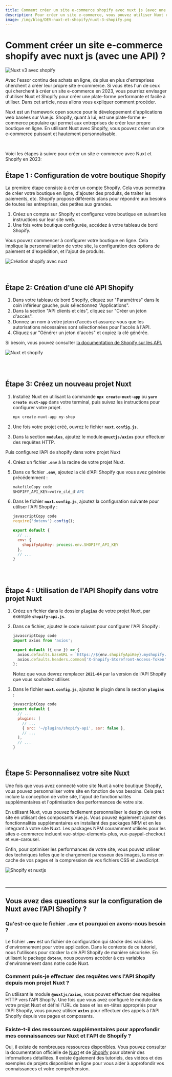 ```yaml
---
title: Comment créer un site e-commerce shopify avec nuxt js (avec une API) ?
description: Pour créer un site e-commerce, vous pouvez utiliser Nuxt et Shopify pour créer une plate-forme performante et facile à utiliser. 
image: /img/blog/DEV-nuxt-et-shopify/nuxt-3-shopify.png
---
```



# Comment créer un site e-commerce shopify avec nuxt js (avec une API) ?

![Nuxt v3 avec shopify](/img/blog/DEV-nuxt-et-shopify/nuxt-3-shopify.png)

Avec l'essor continu des achats en ligne, de plus en plus d'entreprises cherchent à créer leur propre site e-commerce. Si vous êtes l'un de ceux qui cherchent à créer un site e-commerce en 2023, vous pourriez envisager d'utiliser Nuxt et Shopify pour créer une plate-forme performante et facile à utiliser. Dans cet article, nous allons vous expliquer comment procéder.

Nuxt est un framework open source pour le développement d'applications web basées sur Vue.js. Shopify, quant à lui, est une plate-forme e-commerce populaire qui permet aux entreprises de créer leur propre boutique en ligne. En utilisant Nuxt avec Shopify, vous pouvez créer un site e-commerce puissant et hautement personnalisable.

<br>

Voici les étapes à suivre pour créer un site e-commerce avec Nuxt et Shopify en 2023:

## Étape 1 : Configuration de votre boutique Shopify

La première étape consiste à créer un compte Shopify. Cela vous permettra de créer votre boutique en ligne, d'ajouter des produits, de traiter les paiements, etc. Shopify propose différents plans pour répondre aux besoins de toutes les entreprises, des petites aux grandes.

1. Créez un compte sur Shopify et configurez votre boutique en suivant les instructions sur leur site web.
2. Une fois votre boutique configurée, accédez à votre tableau de bord Shopify.

Vous pouvez commencer à configurer votre boutique en ligne. Cela implique la personnalisation de votre site, la configuration des options de paiement et d'expédition, et l'ajout de produits.

![Création shopify avec nuxt](/img/blog/DEV-nuxt-et-shopify//nuxtjs-shopify.png)

<br>

## Étape 2: Création d'une clé API Shopify

1. Dans votre tableau de bord Shopify, cliquez sur "Paramètres" dans le coin inférieur gauche, puis sélectionnez "Applications".
2. Dans la section "API clients et clés", cliquez sur "Créer un jeton d'accès".
3. Donnez un nom à votre jeton d'accès et assurez-vous que les autorisations nécessaires sont sélectionnées pour l'accès à l'API.
4. Cliquez sur "Générer un jeton d'accès" et copiez la clé générée.

Si besoin, vous pouvez consulter [la documentation de Shopify sur les API.](https://www.patreon.com/shopifydeveloper)

![Nuxt et shopify](/img/blog/DEV-nuxt-et-shopify/shopify-nuxt.png)


<br><br>

## Étape 3: Créez un nouveau projet Nuxt

1. Installez Nuxt en utilisant la commande **`npx create-nuxt-app`** ou **`yarn create nuxt-app`** dans votre terminal, puis suivez les instructions pour configurer votre projet.
    
    ```js
    npx create-nuxt-app my-shop
    ```
    
2. Une fois votre projet créé, ouvrez le fichier **`nuxt.config.js`**.
3. Dans la section **`modules`**, ajoutez le module **`@nuxtjs/axios`** pour effectuer des requêtes HTTP.

Puis configurez l’API de shopify dans votre projet Nuxt

4. Créez un fichier **`.env`** à la racine de votre projet Nuxt.
5. Dans ce fichier **`.env`**, ajoutez la clé d'API Shopify que vous avez générée précédemment :
    
    ```js
    makefileCopy code
    SHOPIFY_API_KEY=votre_clé_d'API
    
    ```
    

6. Dans le fichier **`nuxt.config.js`**, ajoutez la configuration suivante pour utiliser l'API Shopify :
    
    ```js
    javascriptCopy code
    require('dotenv').config();
    
    export default {
      // ...
      env: {
        shopifyApiKey: process.env.SHOPIFY_API_KEY
      },
      // ...
    }
    
    ```
    
  
<br><br>


## Étape 4 : Utilisation de l'API Shopify dans votre projet Nuxt

1. Créez un fichier dans le dossier **`plugins`** de votre projet Nuxt, par exemple **`shopify-api.js`**.
2. Dans ce fichier, ajoutez le code suivant pour configurer l'API Shopify :
    
    ```js
    javascriptCopy code
    import axios from 'axios';
    
    export default ({ env }) => {
      axios.defaults.baseURL = `https://${env.shopifyApiKey}.myshopify.com/api/2021-04`;
      axios.defaults.headers.common['X-Shopify-Storefront-Access-Token'] = env.shopifyStorefrontAccessToken;
    };
    
    ```
    
    Notez que vous devrez remplacer **`2021-04`** par la version de l'API Shopify que vous souhaitez utiliser.
    
3. Dans le fichier **`nuxt.config.js`**, ajoutez le plugin dans la section **`plugins`** :
    
    ```js
    javascriptCopy code
    export default {
      // ...
      plugins: [
        // ...
        { src: '~/plugins/shopify-api', ssr: false },
        // ...
      ],
      // ...
    }
    ```
    
<br>



## Étape 5: Personnalisez votre site Nuxt

Une fois que vous avez connecté votre site Nuxt à votre boutique Shopify, vous pouvez personnaliser votre site en fonction de vos besoins. Cela peut inclure la conception de votre site, l'ajout de fonctionnalités supplémentaires et l'optimisation des performances de votre site.

En utilisant Nuxt, vous pouvez facilement personnaliser le design de votre site en utilisant des composants Vue.js. Vous pouvez également ajouter des fonctionnalités supplémentaires en installant des packages NPM et en les intégrant à votre site Nuxt. Les packages NPM couramment utilisés pour les sites e-commerce incluent vue-stripe-elements-plus, vue-paypal-checkout et vue-carousel.

Enfin, pour optimiser les performances de votre site, vous pouvez utiliser des techniques telles que le chargement paresseux des images, la mise en cache de vos pages et la compression de vos fichiers CSS et JavaScript.


![Shopify et nuxtjs](/img/blog/DEV-nuxt-et-shopify/nuxt-shopify.png)


<br>

---

## Vous avez des questions sur la configuration de Nuxt avec l’API Shopify ?

### Qu'est-ce que le fichier **`.env`** et pourquoi en avons-nous besoin ?

Le fichier **`.env`** est un fichier de configuration qui stocke des variables d'environnement pour votre application. Dans le contexte de ce tutoriel, nous l'utilisons pour stocker la clé API Shopify de manière sécurisée. En utilisant le package **`dotenv`**, nous pouvons accéder à ces variables d'environnement dans notre code Nuxt.

### Comment puis-je effectuer des requêtes vers l'API Shopify depuis mon projet Nuxt ?

En utilisant le module **`@nuxtjs/axios`**, vous pouvez effectuer des requêtes HTTP vers l'API Shopify. Une fois que vous avez configuré le module dans votre projet Nuxt et défini l'URL de base et les en-têtes appropriés pour l'API Shopify, vous pouvez utiliser **`axios`** pour effectuer des appels à l'API Shopify depuis vos pages et composants.

### Existe-t-il des ressources supplémentaires pour approfondir mes connaissances sur Nuxt et l'API de Shopify ?

Oui, il existe de nombreuses ressources disponibles. Vous pouvez consulter la documentation officielle de [Nuxt](https://nuxtjs.org) et de [Shopify](https://shopify.dev/api) pour obtenir des informations détaillées. Il existe également des tutoriels, des vidéos et des exemples de projets disponibles en ligne pour vous aider à approfondir vos connaissances et votre compréhension.